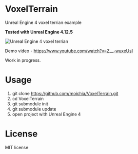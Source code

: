 # VoxelTerrain
Unreal Engine 4 voxel terrian example

**Tested with Unreal Engine 4.12.5**

![Unreal Engine 4 voxel terrian](http://media.indiedb.com/images/games/1/51/50197/ezgif.com-video-to-gif_2.gif)

Demo video - https://www.youtube.com/watch?v=Z__-wuxeUsI

Work in progress.

# Usage
1. git clone https://github.com/moichia/VoxelTerrain.git
2. cd VoxelTerrain
3. git submodule init
4. git submodule update
5. open project with Unreal Engine 4

# License
MIT license
